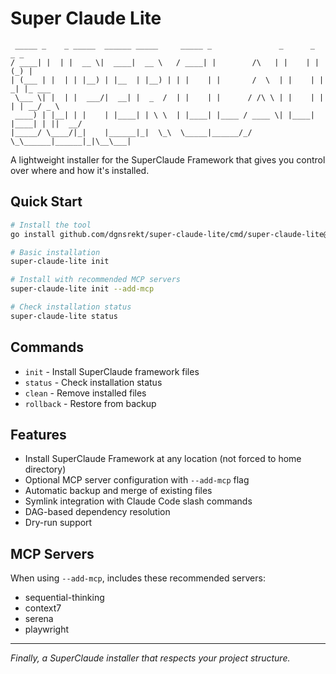 # Super Claude Lite

```
 _____ _    _ _____  ______ _____     _____ _               _      _      _ _       
/ ____| |  | |  __ \|  ____|  __ \   / ____| |        /\   | |    | |    (_) |      
| (___ | |  | | |__) | |__  | |__) | | |    | |       /  \  | |    | |     _| |_ ___ 
 \___ \| |  | |  ___/|  __| |  _  /  | |    | |      / /\ \ | |    | |    | | __/ _ \
 ____) | |__| | |    | |____| | \ \  | |____| |____ / ____ \| |____| |____| | ||  __/
|_____/ \____/|_|    |______|_|  \_\  \_____|______/_/    \_\______|______|_|\__\___|
```

A lightweight installer for the SuperClaude Framework that gives you control over where and how it's installed.

## Quick Start

```bash
# Install the tool
go install github.com/dgnsrekt/super-claude-lite/cmd/super-claude-lite@latest

# Basic installation
super-claude-lite init

# Install with recommended MCP servers
super-claude-lite init --add-mcp

# Check installation status
super-claude-lite status
```

## Commands

- `init` - Install SuperClaude framework files
- `status` - Check installation status
- `clean` - Remove installed files
- `rollback` - Restore from backup

## Features

- Install SuperClaude Framework at any location (not forced to home directory)
- Optional MCP server configuration with `--add-mcp` flag
- Automatic backup and merge of existing files
- Symlink integration with Claude Code slash commands
- DAG-based dependency resolution
- Dry-run support

## MCP Servers

When using `--add-mcp`, includes these recommended servers:
- sequential-thinking
- context7
- serena
- playwright

---

*Finally, a SuperClaude installer that respects your project structure.*